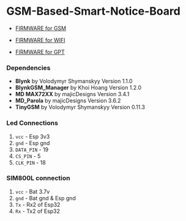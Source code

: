 # GSM-Based-Smart-Notice-Board

- [FIRMWARE for GSM](https://github.com/Sanjay0302/GSM-Based-Smart-Notice-Board/releases/tag/v0.2.0)
 
- [FIRMWARE for WIFI](https://github.com/Sanjay0302/GSM-Based-Smart-Notice-Board/releases/tag/v0.1.1)

- [FIRMWARE for GPT](https://github.com/Sanjay0302/GSM-Based-Smart-Notice-Board/blob/main/Programs/openai/ver7.ino)


### Dependencies

- **Blynk** by Volodymyr Shymanskyy Version 1.1.0
- **BlynkGSM_Manager** by Khoi Hoang Version 1.2.0
- **MD MAX72XX** by majicDesigns Version 3.4.1
- **MD_Parola** by majicDesigns Version 3.6.2
- **TinyGSM** by Volodymyr Shymanskyy Version 0.11.3

### Led Connections


1. `vcc`      - Esp 3v3
1. `gnd`      - Esp gnd
1. `DATA_PIN` - 19 
1. `CS_PIN`   - 5  
1. `CLK_PIN`  - 18   

### SIM800L connection

1. `vcc` - Bat 3.7v
1. `gnd` - Bat gnd & Esp gnd
1. `Tx`  - Rx2 of Esp32
1. `Rx`  - Tx2 of Esp32
